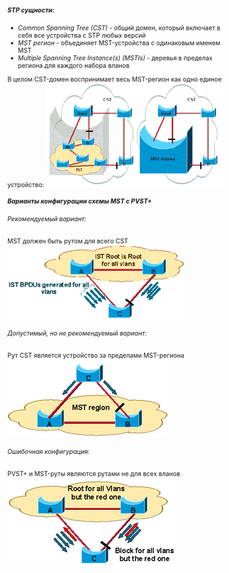 ##### STP сущности:
* *Common Spanning Tree (CST)* - общий домен, который включает в себя все устройства с STP любых версий
* *MST регион* - объединяет MST-устройства с одинаковым именем MST
* *Multiple Spanning Tree Instance(s) (MSTIs)* - деревья в пределах региона для каждого набора вланов

В целом CST-домен воспринимает весь MST-регион как одно единое устройство:
![MST into CST](../../images/cst-mst.png)
<br>

##### Варианты конфигурации схемы MST с PVST+
###### Рекомендуемый вариант:
MST должен быть рутом для всего CST
![Рекомендуемая конфигурация](../../images/mst_good.png)
<br>

###### Допустимый, но не рекомендуемый вариант:
Рут CST является устройство за пределами MST-региона
![Допустимая конфигурация](../../images/mst_not_good.png)
<br>

###### Ошибочная конфигурация:
PVST+ и MST-руты являются рутами не для всех вланов
![Мисконфигурация](../../images/mst_failed.png)